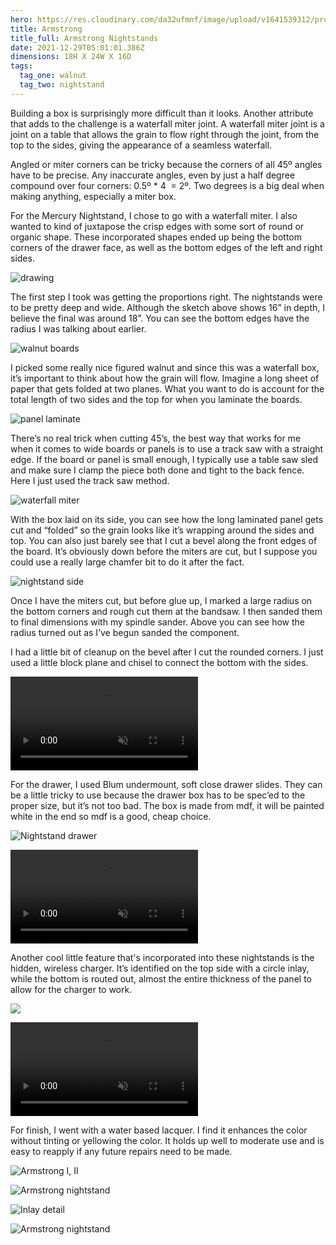 ```yaml
---
hero: https://res.cloudinary.com/da32ufmnf/image/upload/v1641539312/proportional.design-v2/mercury/epltjoxldqns338jbex5.jpg
title: Armstrong
title_full: Armstrong Nightstands
date: 2021-12-29T05:01:01.386Z
dimensions: 18H X 24W X 16D
tags:
  tag_one: walnut
  tag_two: nightstand
---
```

Building a box is surprisingly more difficult than it looks. Another attribute that adds to the challenge is a waterfall miter joint. A waterfall miter joint is a joint on a table that allows the grain to flow right through the joint, from the top to the sides, giving the appearance of a seamless waterfall.

Angled or miter corners can be tricky because the corners of all 45º angles have to be precise. Any inaccurate angles, even by just a half degree compound over four corners: 0.5º * 4  = 2º. Two degrees is a big deal when making anything, especially a miter box.

For the Mercury Nightstand, I chose to go with a waterfall miter. I also wanted to kind of juxtapose the crisp edges with some sort of round or organic shape. These incorporated shapes ended up being the bottom corners of the drawer face, as well as the bottom edges of the left and right sides.

![drawing](https://res.cloudinary.com/da32ufmnf/image/upload/v1641540217/proportional.design-v2/mercury/cmoix2rs1ybeg1tzcuvy.jpg)

The first step I took was getting the proportions right. The nightstands were to be pretty deep and wide. Although the sketch above shows 16” in depth, I believe the final was around 18”. You can see the bottom edges have the radius I was talking about earlier.

![walnut boards](https://res.cloudinary.com/da32ufmnf/image/upload/v1641540218/proportional.design-v2/mercury/cylcewkwjxkdjybmfpnn.jpg)

I picked some really nice figured walnut and since this was a waterfall box, it’s important to think about how the grain will flow. Imagine a long sheet of paper that gets folded at two planes. What you want to do is account for the total length of two sides and the top for when you laminate the boards.

![panel laminate](https://res.cloudinary.com/da32ufmnf/image/upload/v1641540218/proportional.design-v2/mercury/eih5jsc1krruvnqqwjw0.jpg)

There’s no real trick when cutting 45’s, the best way that works for me when it comes to wide boards or panels is to use a track saw with a straight edge. If the board or panel is small enough, I typically use a table saw sled and make sure I clamp the piece both done and tight to the back fence. Here I just used the track saw method.

![waterfall miter](https://res.cloudinary.com/da32ufmnf/image/upload/v1641540218/proportional.design-v2/mercury/lw5hn5pxp9tarxbvlvbt.jpg)

With the box laid on its side, you can see how the long laminated panel gets cut and “folded” so the grain looks like it’s wrapping around the sides and top. You can also just barely see that I cut a bevel along the front edges of the board. It’s obviously down before the miters are cut, but I suppose you could use a really large chamfer bit to do it after the fact.

![nightstand side](https://res.cloudinary.com/da32ufmnf/image/upload/v1641540218/proportional.design-v2/mercury/upomugxhtb4mckh9xj8a.jpg)

Once I have the miters cut, but before glue up, I marked a large radius on the bottom corners and rough cut them at the bandsaw. I then sanded them to final dimensions with my spindle sander. Above you can see how the radius turned out as I’ve begun sanded the component.

I had a little bit of cleanup on the bevel after I cut the rounded corners. I just used a little block plane and chisel to connect the bottom with the sides.

<video controls="true" playsinline="" loop="loop" muted>
  <source src="https://res.cloudinary.com/da32ufmnf/video/upload/v1641540507/proportional.design-v2/mercury/02_rforwn.mp4#t=0.1"/>
</video>

For the drawer, I used Blum undermount, soft close drawer slides. They can be a little tricky to use because the drawer box has to be spec’ed to the proper size, but it’s not too bad. The box is made from mdf, it will be painted white in the end so mdf is a good, cheap choice.

![Nightstand drawer](https://res.cloudinary.com/da32ufmnf/image/upload/v1641540218/proportional.design-v2/mercury/wmjhgnprytlokvbfpt7q.jpg)

<video controls="true" playsinline="" loop="loop" muted>
  <source src="https://res.cloudinary.com/da32ufmnf/video/upload/v1641540584/proportional.design-v2/mercury/03_g6shzb.mp4#t=0.1"/>
</video>

Another cool little feature that's incorporated into these nightstands is the hidden, wireless charger. It’s identified on the top side with a circle inlay, while the bottom is routed out, almost the entire thickness of the panel to allow for the charger to work.

![](https://res.cloudinary.com/da32ufmnf/image/upload/v1641540218/proportional.design-v2/mercury/b4hmb5yfu7frtabt3bwr.jpg)

<video controls="true" playsinline="" loop="loop" muted>
  <source src="https://res.cloudinary.com/da32ufmnf/video/upload/v1641540628/proportional.design-v2/mercury/04_gscuvy.mp4#t=0.1"/>
</video>

For finish, I went with a water based lacquer. I find it enhances the color without tinting or yellowing the color. It holds up well to moderate use and is easy to reapply if any future repairs need to be made.

![Armstrong I, II](https://res.cloudinary.com/da32ufmnf/image/upload/v1641540220/proportional.design-v2/mercury/yqqboxuib0wjfi3tlhcg.jpg)

![Armstrong nightstand](https://res.cloudinary.com/da32ufmnf/image/upload/v1641540220/proportional.design-v2/mercury/p17qekdpulx2drufix88.jpg)

![Inlay detail](https://res.cloudinary.com/da32ufmnf/image/upload/v1641540220/proportional.design-v2/mercury/ldclguolw3dfxltp6tlr.jpg)

![Armstrong nightstand](https://res.cloudinary.com/da32ufmnf/image/upload/v1641540221/proportional.design-v2/mercury/mzvmt9iuxdacz0snzfqc.jpg)